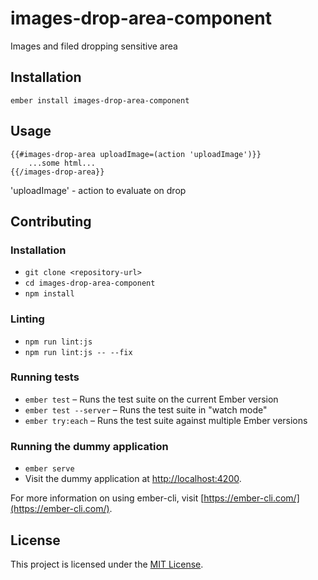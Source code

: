 images-drop-area-component
==============================================================================

Images and filed dropping sensitive area

Installation
------------------------------------------------------------------------------

```
ember install images-drop-area-component
```


Usage
------------------------------------------------------------------------------

```
{{#images-drop-area uploadImage=(action 'uploadImage')}}
    ...some html...
{{/images-drop-area}}
```

'uploadImage' - action to evaluate on drop

Contributing
------------------------------------------------------------------------------

### Installation

* `git clone <repository-url>`
* `cd images-drop-area-component`
* `npm install`

### Linting

* `npm run lint:js`
* `npm run lint:js -- --fix`

### Running tests

* `ember test` – Runs the test suite on the current Ember version
* `ember test --server` – Runs the test suite in "watch mode"
* `ember try:each` – Runs the test suite against multiple Ember versions

### Running the dummy application

* `ember serve`
* Visit the dummy application at [http://localhost:4200](http://localhost:4200).

For more information on using ember-cli, visit [https://ember-cli.com/](https://ember-cli.com/).

License
------------------------------------------------------------------------------

This project is licensed under the [MIT License](LICENSE.md).
